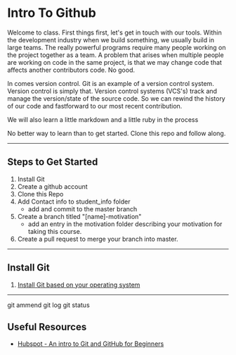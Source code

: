 # Intro To Github

Welcome to class. First things first, let's get in touch with our tools.
Within the development industry when we build something, we usually build in 
large teams. The really powerful programs require many people working on the
project together as a team. A problem that arises when multiple people are working on
code in the same project, is that we may change code that affects another contributors code.
No good.

In comes version control. Git is an example of a version control system. Version control is 
simply that. Version control systems (VCS's) track and manage the version/state of the source code. 
So we can rewind the history of our code and fastforward to our most recent contribution.

We will also learn a little markdown and a little ruby in the process

No better way to learn than to get started. Clone this repo and follow along. 

***

## Steps to Get Started

1. Install Git
2. Create a github account
3. Clone this Repo
4. Add Contact info to student_info folder 
    - add and commit to the master branch
5. Create a branch titled "[name]-motivation" 
    - add an entry in the motivation folder describing your motivation for taking this course.
6. Create a pull request to merge your branch into master.

***
## Install Git

1. [Install Git based on your operating system](https://git-scm.com/book/en/v2/Getting-Started-Installing-Git)

***
git ammend 
git log 
git status 

## Useful Resources

- [Hubspot - An intro to Git and GitHub for Beginners](https://product.hubspot.com/blog/git-and-github-tutorial-for-beginners)